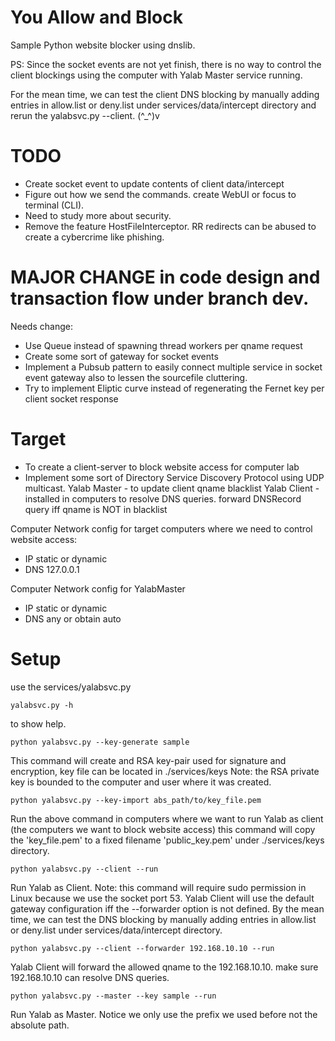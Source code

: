 # You Allow and Block
Sample Python website blocker using dnslib.

PS:
Since the socket events are not yet finish, there is no way to control the client blockings using the computer with Yalab Master service running.

For the mean time, we can test the client DNS blocking by manually adding entries in allow.list or deny.list under services/data/intercept directory and rerun the yalabsvc.py --client. (^_^)v

# TODO
- Create socket event to update contents of client data/intercept
- Figure out how we send the commands. create WebUI or focus to terminal (CLI).
- Need to study more about security.
- Remove the feature HostFileInterceptor. RR redirects can be abused to create a cybercrime like phishing.

# MAJOR CHANGE in code design and transaction flow under branch dev.
Needs change:
- Use Queue instead of spawning thread workers per qname request
- Create some sort of gateway for socket events
- Implement a Pubsub pattern to easily connect multiple service in socket event gateway also to lessen the sourcefile cluttering.
- Try to implement Eliptic curve instead of regenerating the Fernet key per client socket response

# Target
- To create a client-server to block website access for computer lab
- Implement some sort of Directory Service Discovery Protocol using UDP multicast.
Yalab Master - to update client qname blacklist
Yalab Client - installed in computers to resolve DNS queries. forward DNSRecord query iff qname is NOT in blacklist

Computer Network config for target computers where we need to control website access:
- IP static or dynamic
- DNS 127.0.0.1

Computer Network config for YalabMaster
- IP static or dynamic
- DNS any or obtain auto

# Setup
use the services/yalabsvc.py
```
yalabsvc.py -h
```
to show help.

```
python yalabsvc.py --key-generate sample
```
This command will create and RSA key-pair used for signature and encryption, key file can be located in ./services/keys
Note: the RSA private key is bounded to the computer and user where it was created.

```
python yalabsvc.py --key-import abs_path/to/key_file.pem
```
Run the above command in computers where we want to run Yalab as client (the computers we want to block website access)
this command will copy the 'key_file.pem' to a fixed filename 'public_key.pem' under ./services/keys directory.

```
python yalabsvc.py --client --run
```
Run Yalab as Client. Note: this command will require sudo permission in Linux because we use the socket port 53.
Yalab Client will use the default gateway configuration iff the --forwarder option is not defined.
By the mean time, we can test the DNS blocking by manually adding entries in allow.list or deny.list under services/data/intercept directory.

```
python yalabsvc.py --client --forwarder 192.168.10.10 --run
```
Yalab Client will forward the allowed qname to the 192.168.10.10. make sure 192.168.10.10 can resolve DNS queries.

```
python yalabsvc.py --master --key sample --run
```
Run Yalab as Master. Notice we only use the prefix we used before not the absolute path.
